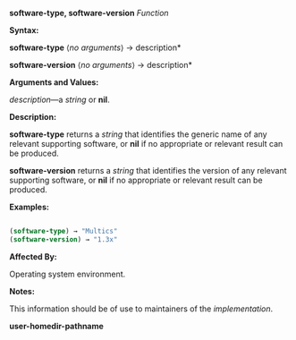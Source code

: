 **software-type, software-version** *Function* 



**Syntax:** 



**software-type** ⟨*no arguments*⟩ → description* 



**software-version** ⟨*no arguments*⟩ → description* 



**Arguments and Values:** 



*description*—a *string* or **nil**. 



**Description:** 



**software-type** returns a *string* that identifies the generic name of any relevant supporting software, or **nil** if no appropriate or relevant result can be produced. 



**software-version** returns a *string* that identifies the version of any relevant supporting software, or **nil** if no appropriate or relevant result can be produced. 



**Examples:**
```lisp

(software-type) → "Multics" 
(software-version) → "1.3x" 

```
**Affected By:** 



Operating system environment. 



**Notes:** 



This information should be of use to maintainers of the *implementation*. 







 



 



**user-homedir-pathname** 



